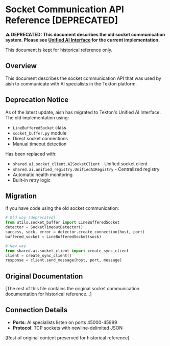 # Socket Communication API Reference [DEPRECATED]

**⚠️ DEPRECATED: This document describes the old socket communication system. Please see [Unified AI Interface](./unified_ai_interface.md) for the current implementation.**

This document is kept for historical reference only.

## Overview

This document describes the socket communication API that was used by aish to communicate with AI specialists in the Tekton platform.

## Deprecation Notice

As of the latest update, aish has migrated to Tekton's Unified AI Interface. The old implementation using:
- `LineBufferedSocket` class
- `socket_buffer.py` module  
- Direct socket connections
- Manual timeout detection

Has been replaced with:
- `shared.ai.socket_client.AISocketClient` - Unified socket client
- `shared.ai.unified_registry.UnifiedAIRegistry` - Centralized registry
- Automatic health monitoring
- Built-in retry logic

## Migration

If you have code using the old socket communication:

```python
# Old way (deprecated)
from utils.socket_buffer import LineBufferedSocket
detector = SocketTimeoutDetector()
success, sock, error = detector.create_connection(host, port)
buffered_socket = LineBufferedSocket(sock)

# New way
from shared.ai.socket_client import create_sync_client
client = create_sync_client()
response = client.send_message(host, port, message)
```

## Original Documentation

[The rest of this file contains the original socket communication documentation for historical reference...]

## Connection Details

- **Ports**: AI specialists listen on ports 45000-45999
- **Protocol**: TCP sockets with newline-delimited JSON

[Rest of original content preserved for historical reference]